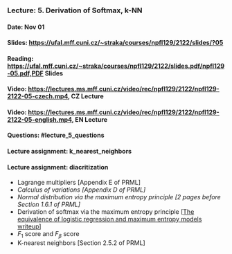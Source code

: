 ### Lecture: 5. Derivation of Softmax, k-NN
#### Date: Nov 01
#### Slides: https://ufal.mff.cuni.cz/~straka/courses/npfl129/2122/slides/?05
#### Reading: https://ufal.mff.cuni.cz/~straka/courses/npfl129/2122/slides.pdf/npfl129-05.pdf,PDF Slides
#### Video: https://lectures.ms.mff.cuni.cz/video/rec/npfl129/2122/npfl129-2122-05-czech.mp4, CZ Lecture
#### Video: https://lectures.ms.mff.cuni.cz/video/rec/npfl129/2122/npfl129-2122-05-english.mp4, EN Lecture
#### Questions: #lecture_5_questions
#### Lecture assignment: k_nearest_neighbors
#### Lecture assignment: diacritization

- Lagrange multipliers [Appendix E of PRML]
- _Calculus of variations [Appendix D of PRML]_
- _Normal distribution via the maximum entropy principle [2 pages before Section 1.6.1 of PRML]_
- Derivation of softmax via the maximum entropy principle [[The equivalence of logistic regression and maximum entropy models writeup](https://github.com/WinVector/Examples/blob/main/dfiles/LogisticRegressionMaxEnt.pdf)]
- $F_1$ score and $F_β$ score
- K-nearest neighbors [Section 2.5.2 of PRML]
